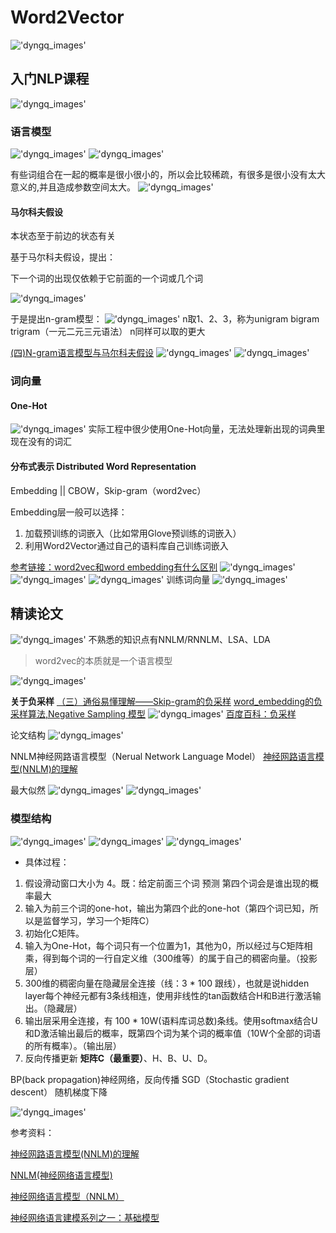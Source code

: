 # Word2Vector

!['dyngq_images'](images/dyngq_2019-10-09-16-47-42.png)

## 入门NLP课程

!['dyngq_images'](images/dyngq_2019-10-09-16-50-10.png)

### 语言模型

!['dyngq_images'](images/dyngq_2019-10-09-16-51-01.png)
!['dyngq_images'](images/dyngq_2019-10-09-17-02-29.png)

有些词组合在一起的概率是很小很小的，所以会比较稀疏，有很多是很小没有太大意义的,并且造成参数空间太大。
!['dyngq_images'](images/dyngq_2019-10-09-17-03-55.png)

#### 马尔科夫假设

本状态至于前边的状态有关

基于马尔科夫假设，提出：

下一个词的出现仅依赖于它前面的一个词或几个词

!['dyngq_images'](images/dyngq_2019-10-09-17-14-53.png)

于是提出n-gram模型：
!['dyngq_images'](images/dyngq_2019-10-09-20-19-23.png)
n取1、2、3，称为unigram bigram trigram（一元二元三元语法）
n同样可以取的更大

[(四)N-gram语言模型与马尔科夫假设](https://blog.csdn.net/hao5335156/article/details/82730983)
!['dyngq_images'](images/dyngq_2019-10-09-20-06-15.png)
!['dyngq_images'](images/dyngq_2019-10-09-21-03-42.png)

### 词向量

#### One-Hot

!['dyngq_images'](images/dyngq_2019-10-09-21-11-04.png)
实际工程中很少使用One-Hot向量，无法处理新出现的词典里现在没有的词汇

#### 分布式表示 Distributed Word Representation

Embedding || CBOW，Skip-gram（word2vec）

Embedding层一般可以选择：

1. 加载预训练的词嵌入（比如常用Glove预训练的词嵌入）
2. 利用Word2Vector通过自己的语料库自己训练词嵌入

[参考链接：word2vec和word embedding有什么区别](https://www.zhihu.com/question/53354714)
!['dyngq_images'](images/dyngq_2019-10-09-21-34-53.png)
!['dyngq_images'](images/dyngq_2019-10-09-21-46-53.png)
!['dyngq_images'](images/dyngq_2019-10-09-21-48-10.png)
训练词向量
!['dyngq_images'](images/dyngq_2019-10-09-21-49-38.png)

## 精读论文

!['dyngq_images'](images/dyngq_2019-10-10-11-40-46.png)
不熟悉的知识点有NNLM/RNNLM、LSA、LDA

> word2vec的本质就是一个语言模型

!['dyngq_images'](images/dyngq_2019-10-10-17-26-59.png)

**关于负采样**
[（三）通俗易懂理解——Skip-gram的负采样](https://zhuanlan.zhihu.com/p/39684349)
[word_embedding的负采样算法,Negative Sampling 模型](http://www.imooc.com/article/41635)
!['dyngq_images'](images/dyngq_2019-10-10-19-45-11.png)
[百度百科：负采样](https://baike.baidu.com/item/负采样/22884020?fr=aladdin)

论文结构
!['dyngq_images'](images/dyngq_2019-10-10-20-50-11.png)

NNLM神经网路语言模型（Nerual Network Language Model）
[神经网路语言模型(NNLM)的理解](https://blog.csdn.net/lilong117194/article/details/82018008)

最大似然
!['dyngq_images'](images/dyngq_2019-10-10-21-55-29.png)
!['dyngq_images'](images/dyngq_2019-10-10-21-57-47.png)

### 模型结构

!['dyngq_images'](images/dyngq_2019-10-11-11-26-55.png)
!['dyngq_images'](images/dyngq_2019-10-11-20-04-05.png)
!['dyngq_images'](images/dyngq_2019-10-11-20-54-48.png)

* 具体过程：

1. 假设滑动窗口大小为 4。既：给定前面三个词 预测 第四个词会是谁出现的概率最大
2. 输入为前三个词的one-hot，输出为第四个此的one-hot（第四个词已知，所以是监督学习，学习一个矩阵C）
3. 初始化C矩阵。
4. 输入为One-Hot，每个词只有一个位置为1，其他为0，所以经过与C矩阵相乘，得到每个词的一行自定义维（300维等）的属于自己的稠密向量。（投影层）
5. 300维的稠密向量在隐藏层全连接（线：3 * 100 跟线），也就是说hidden layer每个神经元都有3条线相连，使用非线性的tan函数结合H和B进行激活输出。（隐藏层）
6. 输出层采用全连接，有 100 * 10W(语料库词总数)条线。使用softmax结合U和D激活输出最后的概率，既第四个词为某个词的概率值（10W个全部的词语的所有概率）。（输出层）
7. 反向传播更新 **矩阵C（最重要）**、H、B、U、D。

BP(back propagation)神经网络，反向传播
SGD（Stochastic gradient descent） 随机梯度下降

!['dyngq_images'](images/dyngq_2019-10-11-21-46-44.png)

参考资料：

[神经网路语言模型(NNLM)的理解](https://blog.csdn.net/lilong117194/article/details/82018008)

[NNLM(神经网络语言模型)](https://blog.csdn.net/maqunfi/article/details/84455434)

[神经网络语言模型（NNLM）](https://www.jianshu.com/p/c28517cdfb3d)

[神经网络语言建模系列之一：基础模型](https://www.jianshu.com/p/a02ea64d6459)
